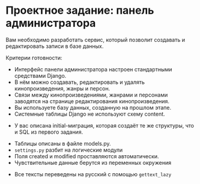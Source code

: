 # Проектное задание: панель администратора

Вам необходимо разработать сервис, который позволит создавать и редактировать записи в базе данных.

Критерии готовности:

+ Интерфейс панели администратора настроен стандартными средствами Django.
+ В нём можно создавать, редактировать и удалять кинопроизведения, жанры и персон.
+ Связи между кинопроизведениями, жанрами и персонами заводятся на странице редактирования кинопроизведения.
+ Вы используете базу данных, созданную на прошлом этапе.
+ Системные таблицы Django не используют схему content.
- У вас описана initial-миграция, которая создаёт те же структуры, что и SQL из первого задания.
+ Таблицы описаны в файле models.py.
+ `settings.py` разбит на логические модули
+ Поля created и modified проставляются автоматически.
+ Чувствительные данные берутся из переменных окружения
- Все тексты переведены на русский с помощью `gettext_lazy`
